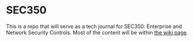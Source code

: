 # SEC350
This is a repo that will serve as a tech journal for SEC350: Enterprise and Network Security Controls. Most of the content will be within [the wiki page](https://github.com/Adam-Hachem/SEC350/wiki).
